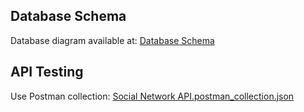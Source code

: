 

## Database Schema

Database diagram available at: [Database Schema](https://drive.google.com/file/d/1wz2le8OR5H1K4kI6Wbgn86-djLPK422Y/view?usp=sharing)

## API Testing

Use Postman collection: [Social Network API.postman_collection.json](Social%20Network%20API.postman_collection.json)

